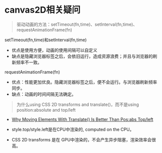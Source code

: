 # canvas2D相关疑问

> 驱动动画的方法：setTimeout(fn,time)、setInterval(fn,time)、requestAnimationFrame(fn)

setTimeout(fn,time)和setInterval(fn,time)

- 优点是使用方便，动画的使用间隔可以自定义
- 缺点是隐藏浏览器标签之后，会依旧运行，造成资源浪费；并且与浏览器的刷新频率不一致。

requestAnimationFrame(fn)

- 优点：性能更加优良。隐藏浏览器标签之后，便不会运行。与浏览器刷新频率同步。
- 缺点：动画的时间间隔无法确定。

> 为什么using CSS 2D transforms and translate()，而不是using position:absolute and top/left

- [Why Moving Elements With Translate() Is Better Than Pos:abs Top/left](https://www.paulirish.com/2012/why-moving-elements-with-translate-is-better-than-posabs-topleft/)

- style.top/style.left是在CPU中渲染的, computed on the CPU。
- CSS 2D transforms 是在 GPU中渲染的，不会产生异步阻塞，渲染效率会很高。
